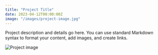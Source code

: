```yaml
---
title: "Project Title"
date: 2023-04-12T00:00:00Z
image: "/images/project-image.jpg"
---
```


Project description and details go here. You can use standard Markdown syntax to format your content, add images, and create links.

![Project image](/images/project-image.jpg)
